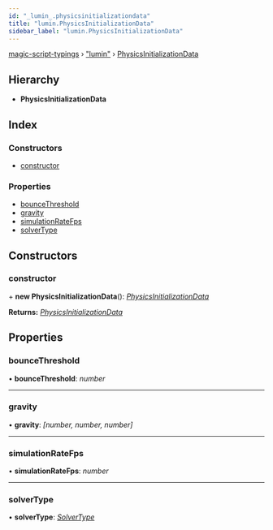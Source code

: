 ```yaml
---
id: "_lumin_.physicsinitializationdata"
title: "lumin.PhysicsInitializationData"
sidebar_label: "lumin.PhysicsInitializationData"
---
```


[magic-script-typings](../index.md) › [&quot;lumin&quot;](../modules/_lumin_.md) › [PhysicsInitializationData](_lumin_.physicsinitializationdata.md)

## Hierarchy

* **PhysicsInitializationData**

## Index

### Constructors

* [constructor](_lumin_.physicsinitializationdata.md#constructor)

### Properties

* [bounceThreshold](_lumin_.physicsinitializationdata.md#bouncethreshold)
* [gravity](_lumin_.physicsinitializationdata.md#gravity)
* [simulationRateFps](_lumin_.physicsinitializationdata.md#simulationratefps)
* [solverType](_lumin_.physicsinitializationdata.md#solvertype)

## Constructors

###  constructor

\+ **new PhysicsInitializationData**(): *[PhysicsInitializationData](_lumin_.physicsinitializationdata.md)*

**Returns:** *[PhysicsInitializationData](_lumin_.physicsinitializationdata.md)*

## Properties

###  bounceThreshold

• **bounceThreshold**: *number*

___

###  gravity

• **gravity**: *[number, number, number]*

___

###  simulationRateFps

• **simulationRateFps**: *number*

___

###  solverType

• **solverType**: *[SolverType](../enums/_lumin_.physics.solvertype.md)*